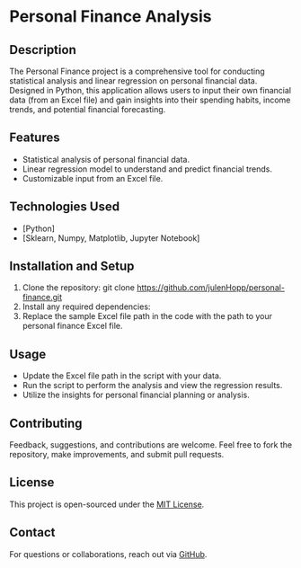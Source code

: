 # Personal Finance Analysis

## Description
The Personal Finance project is a comprehensive tool for conducting statistical analysis and linear regression on personal financial data. Designed in Python, this application allows users to input their own financial data (from an Excel file) and gain insights into their spending habits, income trends, and potential financial forecasting.

## Features
- Statistical analysis of personal financial data.
- Linear regression model to understand and predict financial trends.
- Customizable input from an Excel file.

## Technologies Used
- [Python]
- [Sklearn, Numpy, Matplotlib, Jupyter Notebook]

## Installation and Setup
1. Clone the repository:
git clone https://github.com/julenHopp/personal-finance.git
2. Install any required dependencies:
3. Replace the sample Excel file path in the code with the path to your personal finance Excel file.

## Usage
- Update the Excel file path in the script with your data.
- Run the script to perform the analysis and view the regression results.
- Utilize the insights for personal financial planning or analysis.

## Contributing
Feedback, suggestions, and contributions are welcome. Feel free to fork the repository, make improvements, and submit pull requests.

## License
This project is open-sourced under the [MIT License](LICENSE).

## Contact
For questions or collaborations, reach out via [GitHub](https://github.com/julenHopp).
